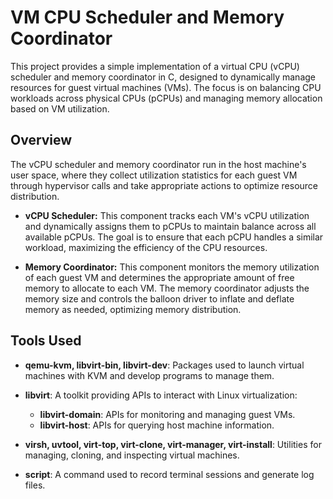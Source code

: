 # VM CPU Scheduler and Memory Coordinator

This project provides a simple implementation of a virtual CPU (vCPU) scheduler and memory coordinator in C, designed to dynamically manage resources for guest virtual machines (VMs). The focus is on balancing CPU workloads across physical CPUs (pCPUs) and managing memory allocation based on VM utilization.

## Overview

The vCPU scheduler and memory coordinator run in the host machine's user space, where they collect utilization statistics for each guest VM through hypervisor calls and take appropriate actions to optimize resource distribution.

- **vCPU Scheduler:** This component tracks each VM's vCPU utilization and dynamically assigns them to pCPUs to maintain balance across all available pCPUs. The goal is to ensure that each pCPU handles a similar workload, maximizing the efficiency of the CPU resources.
  
- **Memory Coordinator:** This component monitors the memory utilization of each guest VM and determines the appropriate amount of free memory to allocate to each VM. The memory coordinator adjusts the memory size and controls the balloon driver to inflate and deflate memory as needed, optimizing memory distribution.

## Tools Used

- **qemu-kvm, libvirt-bin, libvirt-dev**: Packages used to launch virtual machines with KVM and develop programs to manage them.
  
- **libvirt**: A toolkit providing APIs to interact with Linux virtualization:
    - **libvirt-domain**: APIs for monitoring and managing guest VMs.
    - **libvirt-host**: APIs for querying host machine information.
  
- **virsh, uvtool, virt-top, virt-clone, virt-manager, virt-install**: Utilities for managing, cloning, and inspecting virtual machines.
  
- **script**: A command used to record terminal sessions and generate log files.
